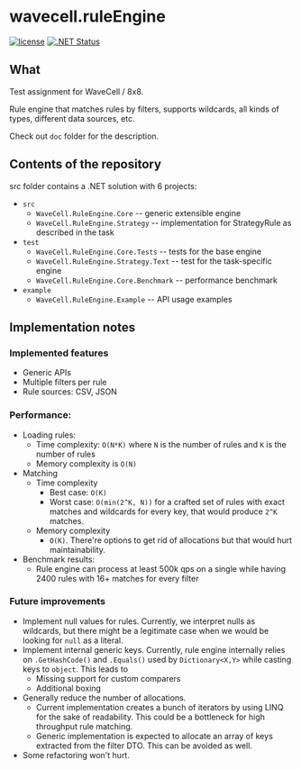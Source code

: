 # wavecell.ruleEngine

[![license](https://img.shields.io/github/license/kasthack/wavecell.ruleEngine.svg)](LICENSE)
[![.NET Status](https://github.com/kasthack/wavecell.ruleEngine/workflows/.NET/badge.svg)](https://github.com/kasthack/wavecell.ruleEngine/actions?query=workflow%3A.NET)

## What

Test assignment for WaveCell / 8x8.

Rule engine that matches rules by filters, supports wildcards, all kinds of types, different data sources, etc.

Check out `doc` folder for the description.

## Contents of the repository

src folder contains a .NET solution with 6 projects:
* `src`
    * `WaveCell.RuleEngine.Core` -- generic extensible engine
    * `WaveCell.RuleEngine.Strategy` -- implementation for StrategyRule as described in the task
* `test`
    * `WaveCell.RuleEngine.Core.Tests` -- tests for the base engine
    * `WaveCell.RuleEngine.Strategy.Text` -- test for the task-specific engine
    * `WaveCell.RuleEngine.Core.Benchmark` -- performance benchmark
* `example`
    * `WaveCell.RuleEngine.Example` -- API usage examples

## Implementation notes

### Implemented features

* Generic APIs
* Multiple filters per rule
* Rule sources: CSV, JSON

### Performance:

* Loading rules:
    * Time complexity: `O(N*K)` where `N` is the number of rules and `K` is the number of rules
    * Memory complexity is `O(N)`
* Matching
    * Time complexity
        * Best case: `O(K)`
         * Worst case: `O(min(2^K, N))` for a crafted set of rules with exact matches and wildcards for every key, that would produce `2^K` matches.
     * Memory complexity
         * `O(K)`. There're options to get rid of allocations but that would hurt maintainability.
* Benchmark results:
    * Rule engine can process at least 500k qps on a single while having 2400 rules with 16+ matches for every filter

### Future improvements

* Implement null values for rules. Currently, we interpret nulls as wildcards, but there might be a legitimate case when we would be looking for `null` as a literal.
* Implement internal generic keys. Currently, rule engine internally relies on `.GetHashCode()` and `.Equals()` used by `Dictionary<X,Y>` while casting keys to `object`. This leads to
    * Missing support for custom comparers
    * Additional boxing
* Generally reduce the number of allocations.
     * Current implementation creates a bunch of iterators by using LINQ for the sake of readability. This could be a bottleneck for high throughput rule matching.
     * Generic implementation is expected to allocate an array of keys extracted from the filter DTO. This can be avoided as well.
* Some refactoring won't hurt.
